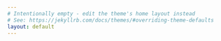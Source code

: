 ```yaml
---
# Intentionally empty - edit the theme's home layout instead
# See: https://jekyllrb.com/docs/themes/#overriding-theme-defaults
layout: default
---
```

